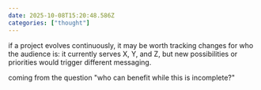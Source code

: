 ```yaml
---
date: 2025-10-08T15:20:48.586Z
categories: ["thought"]
---
```

if a project evolves continuously, it may be worth tracking changes for who the audience is: it currently serves X, Y, and Z, but new possibilities or priorities would trigger different messaging.

coming from the question "who can benefit while this is incomplete?"
